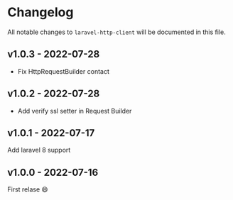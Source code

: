 # Changelog

All notable changes to `laravel-http-client` will be documented in this file.

## v1.0.3 - 2022-07-28

- Fix HttpRequestBuilder contact

## v1.0.2 - 2022-07-28

- Add verify ssl setter in Request Builder

## v1.0.1 - 2022-07-17

Add laravel 8 support

## v1.0.0 - 2022-07-16

First relase :smile:
